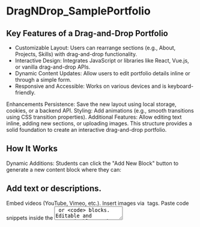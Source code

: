# DragNDrop_SamplePortfolio
## Key Features of a Drag-and-Drop Portfolio
* Customizable Layout: Users can rearrange sections (e.g., About, Projects, Skills) with drag-and-drop functionality.
* Interactive Design: Integrates JavaScript or libraries like React, Vue.js, or vanilla drag-and-drop APIs.
* Dynamic Content Updates: Allow users to edit portfolio details inline or through a simple form.
* Responsive and Accessible: Works on various devices and is keyboard-friendly.

Enhancements
Persistence: Save the new layout using local storage, cookies, or a backend API.
Styling: Add animations (e.g., smooth transitions using CSS transition properties).
Additional Features: Allow editing text inline, adding new sections, or uploading images.
This structure provides a solid foundation to create an interactive drag-and-drop portfolio.
## How It Works
Dynamic Additions: Students can click the "Add New Block" button to generate a new content block where they can:

## Add text or descriptions.
Embed videos (YouTube, Vimeo, etc.).
Insert images via <img> tags.
Paste code snippets inside the <textarea> or <code> blocks.
Editable and Customizable:
Each block starts with placeholders that can be edited inline. Students can expand their portfolio by embedding custom HTML, CSS, or JavaScript.

## Content Removal:
Each block includes a "Remove Block" button to delete unnecessary entries.

## How Students Can Use It
Embed a YouTube video:

## Iframe for videos

<iframe width="560" height="315" src="https://www.youtube.com/embed/VIDEO_ID" frameborder="0" allowfullscreen></iframe>
Add an image:

## Images
<img src="assets/image.jpg" alt="Project Screenshot" width="100%">
Embed live code snippets using online platforms like CodePen:

## Iframe for codepen io
<iframe height="300" style="width: 100%;" scrolling="no" title="CodePen Example" src="https://codepen.io/pen/embedded/example" frameborder="no"></iframe>
This template empowers students to incrementally build their portfolios with minimal technical barriers while maintaining creative freedom. Let me know if you'd like additional features!